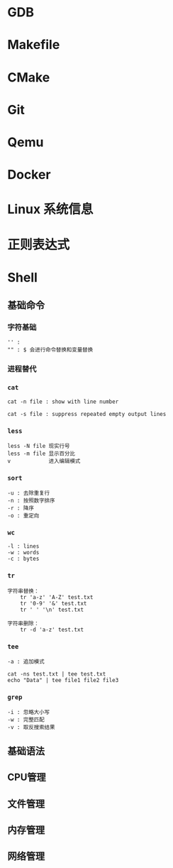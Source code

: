 # GDB

# Makefile

# CMake

# Git

# Qemu

# Docker

# Linux 系统信息

# 正则表达式

# Shell

## 基础命令

### 字符基础

```text
'' : 
"" : $ 会进行命令替换和变量替换
```

### 进程替代

### `cat`

```text
cat -n file : show with line number

cat -s file : suppress repeated empty output lines
```

### ``less``

```text
less -N file 现实行号
less -m file 显示百分比
v            进入编辑模式
```

### ``sort``

```text
-u : 去除重复行
-n : 按照数字排序
-r : 降序
-o : 重定向
```

### ``wc``

```text
-l : lines
-w : words
-c : bytes
```

### ``tr``

```text
字符串替换：
    tr 'a-z' 'A-Z' test.txt
    tr '0-9' '&' test.txt
    tr ' ' '\n' test.txt

字符串删除：
    tr -d 'a-z' test.txt        
```

### ``tee``

```text
-a : 追加模式

cat -ns test.txt | tee test.txt
echo "Data" | tee file1 file2 file3
```

### ``grep``

```text
-i : 忽略大小写
-w : 完整匹配
-v : 取反搜索结果
```

## 基础语法

## CPU管理

## 文件管理

## 内存管理

## 网络管理

